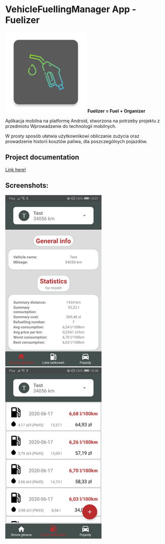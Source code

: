 # VehicleFuellingManager App - Fuelizer

<img src="https://github.com/mwarzech/VehicleManager/blob/master/app/src/main/ic_launcher-web.png" width="256"> **Fuelizer = Fuel + Organizer**

Aplikacja mobilna na platformę Android, stworzona na potrzeby projektu z przedmiotu Wprowadzenie do technologii mobilnych.

W prosty sposób ułatwia użytkownikowi obliczanie zużycia oraz prowadzenie historii kosztów paliwa, dla poszczególnych pojazdów.

## Project documentation

[Link here!](https://github.com/mwarzech/VehicleManager/blob/master/Vehicle_Fuelling_Manager_dokumentacja.pdf)

## Screenshots:
<img src="https://github.com/mwarzech/VehicleManager/blob/master/mainScreen.jpg" width="304" >

<img src="https://github.com/mwarzech/VehicleManager/blob/master/fuellingScreen.jpg" width="304" >
